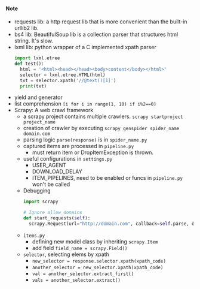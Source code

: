 #### Note

* requests lib: a http request lib that is more convenient than the built-in urllib2 lib.
* bs4 lib: BeautifulSoup lib is a collection parser that structures html string. It's slow.
* lxml lib: python wrapper of a C implemented xpath parser
  ```python
  import lxml.etree
  def test():
    html = '<html><head></head><body>content</body></html>'
    selector = lxml.etree.HTML(html)
    txt = selector.xpath('//@text()[1]')
    print(txt)
  ```
* yield and generator
* list comprehension ```[i for i in range(1, 10) if i%2==0]```
* Scrapy: A web crawl framework
  * a scrapy project contains multiple crawlers. ```scrapy startproject project_name```
  * creation of crawler by executing ```scrapy genspider spider_name domain.com```
  * parsing logic ```parse(response)``` is in ```spider_name.py```
  * captured items are processed in ```pipeline.py```
    * must return item or DropItemException is thrown.
  * useful configurations in ```settings.py```
    * USER_AGENT
    * DOWNLOAD_DELAY
    * ITEM_PIPELINES, need to be enabled or funcs in ```pipeline.py``` won't be called  
  * Debugging
    ```python
    import scrapy
    
    # Ignore allow_domains
    def start_requests(self):
      scrapy.Request(url="http://domain.com", callback=self.parse, dont_filter=True)
    ```
  * ```items.py```
    * defining new model class by inheriting ```scrapy.Item```
    * add field ```field_name = scrapy.Field()``` 
  * ```selector```, selecting elems by xpath
    * ```new_selector = response.selector.xpath(xpath_code)```
    * ```another_selector = new_selector.xpath(xpath_code)```
    * ```val = another_selector.extract_first()```
    * ```vals = another_selector.extract()```
    
